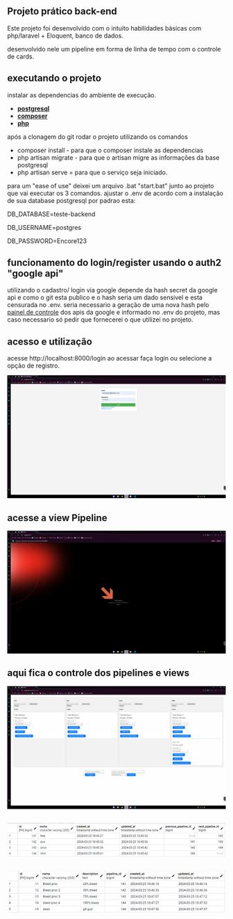 
## Projeto prático back-end

Este projeto foi desenvolvido com o intuito habilidades básicas com php/laravel + Eloquent, banco de dados.

desenvolvido nele um pipeline em forma de linha de tempo com o controle de cards.

## executando o projeto

instalar as dependencias do ambiente de execução.
- **[postgresql](https://www.postgresql.org/download/)**
- **[composer](https://getcomposer.org/download/)**
- **[php](https://www.php.net/downloads.php)**


após a clonagem do git rodar o projeto utilizando os comandos 
- composer install - para que o composer instale as dependencias
- php artisan migrate - para que o artisan migre as informações da base postgresql
- php artisan serve = para que o serviço seja iniciado.

para um "ease of use" deixei um arquivo .bat "start.bat" junto ao projeto que vai executar os 3 comandos.
ajustar o .env de acordo com a instalação de sua database postgresql por padrao esta:

DB_DATABASE=teste-backend


DB_USERNAME=postgres


DB_PASSWORD=Encore123



## funcionamento do login/register usando o auth2 "google api"

utilizando o cadastro/ login via google depende da hash secret da google api e como o git esta publico e o hash seria um dado sensivel e esta censurada no .env. seria necessario a geração de uma nova hash pelo [painel de controle](https://console.cloud.google.com) dos apis da google e informado no .env do projeto, mas caso necessario só pedir que fornecerei o que utilizei no projeto.

## acesso e utilização 
acesse
http://localhost:8000/login ao acessar faça login ou selecione a opção de registro.

![alt text](image-1.png)
## acesse a view Pipeline
![alt text](image-5.png)
## aqui fica o controle dos pipelines e views
![alt text](image-6.png)
##
![alt text](image-7.png)
##
![alt text](image-8.png)
